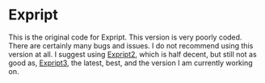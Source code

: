 # Expript
This is the original code for Expript. This version is very poorly coded. There are certainly many bugs and issues. I do not recommend using this version at all. I suggest using [Expript2](https://github.com/Germax26/Expript2), which is half decent, but still not as good as, [Expript3](https://github.com/Germax26/Expript3), the latest, best, and the version I am currently working on.
